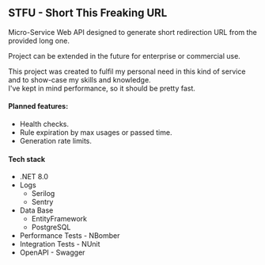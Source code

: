 ## STFU - Short This Freaking URL

Micro-Service Web API designed to generate short redirection URL from the provided long one.

Project can be extended in the future for enterprise or commercial use.

This project was created to fulfil my personal need in this kind of service and 
to show-case my skills and knowledge.  
I've kept in mind performance, so it should be pretty fast.

#### Planned features:
- Health checks.
- Rule expiration by max usages or passed time.
- Generation rate limits.

#### Tech stack
- .NET 8.0
- Logs
  - Serilog
  - Sentry
- Data Base
  - EntityFramework
  - PostgreSQL
- Performance Tests - NBomber
- Integration Tests - NUnit
- OpenAPI - Swagger